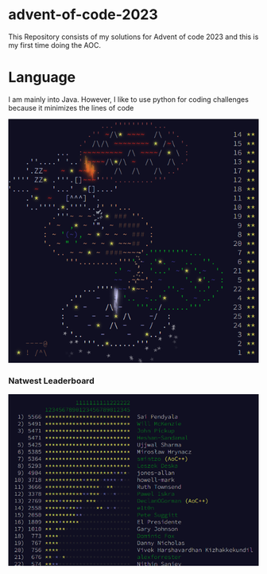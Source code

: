 # advent-of-code-2023
This Repository consists of my solutions for Advent of code 2023 and this is my first time doing the AOC.

# Language
I am mainly into Java. However, I like to use python for coding challenges because it minimizes the lines of code

![img.png](resources/img.png)

### Natwest Leaderboard
![img.png](resources/img3.png)
